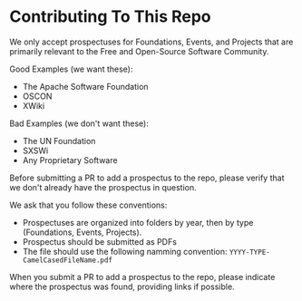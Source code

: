 # Contributing To This Repo
We only accept prospectuses for Foundations, Events, and Projects that are primarily relevant to the Free and Open-Source Software Community.

Good Examples (we want these):
 * The Apache Software Foundation
 * OSCON
 * XWiki

Bad Examples (we don't want these):
 * The UN Foundation
 * SXSWi
 * Any Proprietary Software

Before submitting a PR to add a prospectus to the repo, please verify that we don't already have the prospectus in question.

We ask that you follow these conventions:
 * Prospectuses are organized into folders by year, then by type (Foundations, Events, Projects).
 * Prospectus should be submitted as PDFs
 * The file should use the following namming convention: `YYYY-TYPE-CamelCasedFileName.pdf`

When you submit a PR to add a prospectus to the repo, please indicate where the prospectus was found, providing links if possible. 